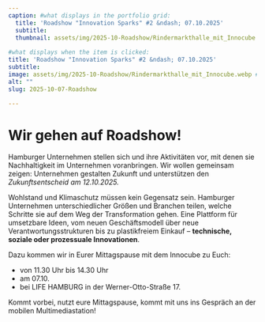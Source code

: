 ```yaml
---
caption: #what displays in the portfolio grid:
  title: 'Roadshow "Innovation Sparks" #2 &ndash; 07.10.2025'
  subtitle: 
  thumbnail: assets/img/2025-10-Roadshow/Rindermarkthalle_mit_Innocube.webp
  
#what displays when the item is clicked:
title: 'Roadshow "Innovation Sparks" #2 &ndash; 07.10.2025'
subtitle: 
image: assets/img/2025-10-Roadshow/Rindermarkthalle_mit_Innocube.webp #main image, can be a link or a file in assets/img/portfolio
alt: ""
slug: 2025-10-07-Roadshow

---
```

# Wir gehen auf Roadshow!

Hamburger Unternehmen stellen sich und ihre Aktivitäten vor, mit denen sie Nachhaltigkeit im Unternehmen voranbringen. Wir wollen gemeinsam zeigen: Unternehmen gestalten Zukunft und unterstützen den *Zukunftsentscheid am 12.10.2025.*

Wohlstand und Klimaschutz müssen kein Gegensatz sein. Hamburger Unternehmen unterschiedlicher Größen und Branchen teilen, welche Schritte sie auf dem Weg der Transformation gehen. Eine Plattform für umsetzbare Ideen, vom neuen Geschäftsmodell über neue Verantwortungsstrukturen bis zu plastikfreiem Einkauf – **technische, soziale oder prozessuale Innovationen**.

Dazu kommen wir in Eurer Mittagspause mit dem Innocube zu Euch:

* von 11.30 Uhr bis 14.30 Uhr 
* am 07.10. 
* bei LIFE HAMBURG in der Werner-Otto-Straße 17.

Kommt vorbei, nutzt eure Mittagspause, kommt mit uns ins Gespräch an der mobilen Multimediastation!
